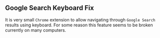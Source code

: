 Google Search Keyboard Fix
----------
It is very small `Chrome` extension to allow navigating through `Google Search` results using keyboard. For some reason this feature seems to be broken currently on many computers.